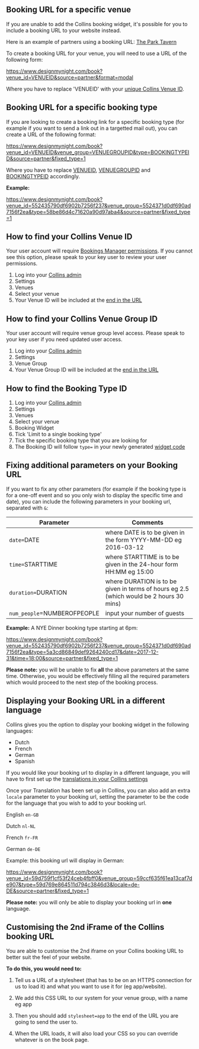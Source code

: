 ## Booking URL for a specific venue

If you are unable to add the Collins booking widget, it's possible for you to include a booking URL to your website instead. 

Here is an example of partners using a booking URL: [The Park Tavern](https://www.parktavernsw18.com/book/)

To create a booking URL for your venue, you will need to use a URL of the following form:

https://www.designmynight.com/book?venue_id=VENUEID&source=partner&format=modal

Where you have to replace 'VENUEID' with your [unique Collins Venue ID](https://github.com/designmynight/designmynight-developers/blob/master/hugo/content/faqs/booking-url/index.md#how-to-find-your-collins-venue-id). 

## Booking URL for a specific booking type

If you are looking to create a booking link for a specific booking type (for example if you want to send a link out in a targetted mail out), you can create a URL of the following format: 

https://www.designmynight.com/book?venue_id=VENUEID&venue_group=VENUEGROUPID&type=BOOKINGTYPEID&source=partner&fixed_type=1

Where you have to replace [VENUEID](https://github.com/designmynight/designmynight-developers/blob/master/hugo/content/faqs/booking-url/index.md#how-to-find-your-collins-venue-id), [VENUEGROUPID](https://github.com/designmynight/designmynight-developers/blob/master/hugo/content/faqs/booking-url/index.md#how-to-find-your-collins-venue-group-id) and [BOOKINGTYPEID](https://github.com/designmynight/designmynight-developers/blob/master/hugo/content/faqs/booking-url/index.md#how-to-find-the-booking-type-id) accordingly. 

**Example:**

https://www.designmynight.com/book?venue_id=552435790df6902b7256f237&venue_group=5524371d0df690ad7156f2ea&type=58be86d4c71620a90d97aba4&source=partner&fixed_type=1

## How to find your Collins Venue ID 

Your user account will require [Bookings Manager permissions](https://collins.uservoice.com/knowledgebase/articles/942757-user-permissions-explained-and-how-to-change-them). If you cannot see this option, please speak to your key user to review your user permissions.  

1. Log into your [Collins admin](https://admin.designmynight.com/collins)
2. Settings
3. Venues
4. Select your venue
5. Your Venue ID will be included at the [end in the URL](https://www.designmynight.com/uploads/2017/12/Collins-Venue-ID.png)

## How to find your Collins Venue Group ID

Your user account will require venue group level access. Please speak to your key user if you need updated user access. 

1. Log into your [Collins admin](https://admin.designmynight.com/collins)
2. Settings
3. Venue Group
4. Your Venue Group ID will be included at the [end in the URL](https://static.designmynight.com/uploads/2017/12/Venue-Group-ID-optimised.png)

## How to find the Booking Type ID

1. Log into your [Collins admin](https://admin.designmynight.com/collins)
2. Settings
3. Venues
4. Select your venue
5. Booking Widget
6. Tick 'Limit to a single booking type'
7. Tick the specific booking type that you are looking for
8. The Booking ID will follow `type=` in your newly generated [widget code](https://static.designmynight.com/uploads/2017/12/Booking-Type-ID-optimised.png)

## Fixing additional parameters on your Booking URL

If you want to fix any other parameters (for example if the booking type is for a one-off event and so you only wish to display the specific time and date), you can include the following parameters in your booking url, separated with `&`:

| Parameter | Comments|
|-----------|------|
|`date=`DATE | where DATE is to be given in the form YYYY-MM-DD eg 2016-03-12|
|`time=`STARTTIME | where STARTTIME is to be given in the 24-hour form HH:MM eg 15:00|
|`duration=`DURATION |where DURATION is to be given in terms of hours eg 2.5 (which would be 2 hours 30 mins)|
|`num_people`=NUMBEROFPEOPLE| input your number of guests  |

**Example:** A NYE Dinner booking type starting at 6pm:

https://www.designmynight.com/book?venue_id=552435790df6902b7256f237&venue_group=5524371d0df690ad7156f2ea&type=5a3cd86849def9264240cd17&date=2017-12-31&time=18:00&source=partner&fixed_type=1

**Please note:** you will be unable to fix **all** the above parameters at the same time. Otherwise, you would be effectively filling all the required parameters which would proceed to the next step of the booking process. 

## Displaying your Booking URL in a different language

Collins gives you the option to display your booking widget in the following languages:

* Dutch
* French
* German
* Spanish

If you would like your booking url to display in a different language, you will have to first set up the [translations in your Collins settings](https://collins.uservoice.com/knowledgebase/articles/1829417-widget-setting-up-multi-lingual-widgets-transla)  

Once your Translation has been set up in Collins, you can also add an extra `locale` parameter to your booking url, setting the parameter to be the code for the language that you wish to add to your booking url.  

English `en-GB`

Dutch `nl-NL`

French `fr-FR`

German `de-DE`

Example: this booking url will display in German:

https://www.designmynight.com/book?venue_id=59d759f1cf53f24ceb4fbff0&venue_group=59ccf635f61ea13caf7de907&type=59d769e864511d794c3846d3&locale=de-DE&source=partner&fixed_type=1

**Please note:** you will only be able to display your booking url in **one** language.

## Customising the 2nd iFrame of the Collins booking URL
You are able to customise the 2nd iframe on your Collins booking URL to better suit the feel of your website. 

**To do this, you would need to:**

1. Tell us a URL of a stylesheet (that has to be on an HTTPS connection for us to load it) and what you want to use it for (eg app/website).

2. We add this CSS URL to our system for your venue group, with a name eg app

3. Then you should add `stylesheet=app` to the end of the URL you are going to send the user to.

4. When the URL loads, it will also load your CSS so you can override whatever is on the book page.
